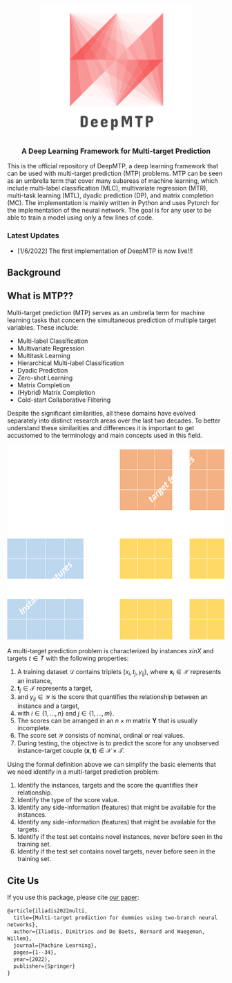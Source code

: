 <p align="center"><img src="images/logo_transparent_cropped.png" alt="logo" height="300"/></p>

<h3 align="center">
<p> A Deep Learning Framework for Multi-target Prediction </h3>

This is the official repository of DeepMTP, a deep learning framework that can be used with multi-target prediction (MTP) problems. MTP can be seen as an umbrella term that cover many subareas of machine learning, which include multi-label classification (MLC), multivariate regression (MTR), multi-task learning (MTL), dyadic prediction (DP), and matrix completion (MC). The implementation is mainly written in Python and uses Pytorch for the implementation of the neural network. The goal is for any user to be able to train a model using only a few lines of code.

### Latest Updates
- [1/6/2022] The first implementation of DeepMTP is now live!!!


## Background

## What is MTP??
Multi-target prediction (MTP) serves as an umbrella term for machine learning tasks that concern the simultaneous prediction of multiple target variables. These include:
* Multi-label Classification
* Multivariate Regression
* Multitask Learning
* Hierarchical Multi-label Classification
* Dyadic Prediction
* Zero-shot Learning
* Matrix Completion
* (Hybrid) Matrix Completion
* Cold-start Collaborative Filtering

Despite the significant similarities, all these domains have evolved separately into distinct research areas over the last two decades. To better understand these similarities and differences it is important to get accustomed to the terminology and main concepts used in this field.

<p align="center"><img src="images/basic_MTP_white.png" alt="logo" height="450"/></p>

A multi-target prediction problem is characterized by instances $x in X$ and targets $t \in T$ with the following properties:

1. A training dataset $\mathcal{D}$ contains triplets $(x_{i}, t_j,y_{ij})$, where $\mathbf{x}_i \in \mathcal{X}$ represents an instance, 
2. $\mathbf{t}_j \in \mathcal{T}$ represents a target, 
3. and $y_{ij} \in \mathcal{Y}$ is the score that quantifies the relationship between an instance and a target, 
4. with $i\in\{1,\ldots,n\}$ and $j\in\{1,\ldots,m\}$. 
5. The scores can be arranged in an $n \times m$ matrix $\mathbf{Y}$ that is usually incomplete.
2. The score set $\mathcal{Y}$ consists of nominal, ordinal or real values.
3. During testing, the objective is to predict the score for any unobserved instance-target couple $(\mathbf{x},\mathbf{t}) \in \mathcal{X} \times \mathcal{T}$.

Using the formal definition above we can simplify the basic elements that we need identify in a multi-target prediction problem:

1. Identify the instances, targets and the score the quantifies their relationship.
2. Identify the type of the score value.
3. Identify any side-information (features) that might be available for the instances.
4. Identify any side-information (features) that might be available for the targets.
5. Identify if the test set contains novel instances, never before seen in the training set.
6. Identify if the test set contains novel targets, never before seen in the training set.



## Cite Us
If you use this package, please cite [our paper](https://link.springer.com/article/10.1007/s10994-021-06104-5):
```
@article{iliadis2022multi,
  title={Multi-target prediction for dummies using two-branch neural networks},
  author={Iliadis, Dimitrios and De Baets, Bernard and Waegeman, Willem},
  journal={Machine Learning},
  pages={1--34},
  year={2022},
  publisher={Springer}
}
```
